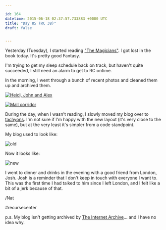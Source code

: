 ```yaml
---

id: 164
datetime: 2015-06-18 02:37:57.733883 +0000 UTC
title: "Day 85 (RC 38)"
draft: false


---
```


Yesterday (Tuesday), I started reading ["The Magicians"](https://www.goodreads.com/book/show/6101718-the-magicians). I got lost in the book today. It's pretty good Fantasy.

I'm trying to get my sleep schedule back on track, but haven't quite succeeded, I still need an alarm to get to RC ontime.

In the morning, I went through a bunch of recent photos and cleaned them up and archived them.

<a href="https://www.flickr.com/photos/icco/18866346446" title="Heidi, John and Alex by Nat Welch, on Flickr"><img src="https://c1.staticflickr.com/1/465/18866346446_eb5afa3ed7_c.jpg" alt="Heidi, John and Alex"></a>

<a href="https://www.flickr.com/photos/icco/18892627285" title="Mall corridor by Nat Welch, on Flickr"><img src="https://c2.staticflickr.com/6/5330/18892627285_74eeb3a633_z.jpg" alt="Mall corridor"></a>

During the day, when I wasn't reading, I slowly moved my blog over to [tachyons](http://tachyons.io/). I'm not sure if I'm happy with the new layout (it's very close to the same), but at the very least it's simpler from a code standpoint.

My blog used to look like:

![old](http://cl.natw.me/bfmF/d)

Now it looks like:

![new](http://cl.natw.me/bfDR/d)

I went to dinner and drinks in the evening with a good friend from London, Josh. Josh is a reminder that I don't keep in touch with everyone I want to. This was the first time I had talked to him since I left London, and I felt like a bit of a jerk because of that.

/Nat

#recursecenter

p.s. My blog isn't getting archived by [The Internet Archive](https://archive.org/)... and I have no idea why.
